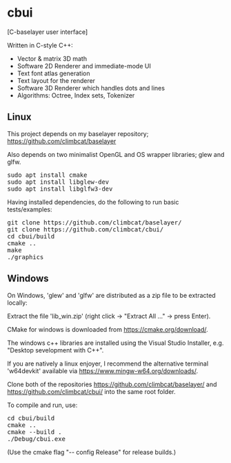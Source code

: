 # cbui

[C-baselayer user interface]

Written in C-style C++:

- Vector & matrix 3D math
- Software 2D Renderer and immediate-mode UI
- Text font atlas generation
- Text layout for the renderer
- Software 3D Renderer which handles dots and lines
- Algorithms: Octree, Index sets, Tokenizer

## Linux

This project depends on my baselayer repository; https://github.com/climbcat/baselayer

Also depends on two minimalist OpenGL and OS wrapper libraries; glew and glfw.

<pre>
sudo apt install cmake
sudo apt install libglew-dev
sudo apt install libglfw3-dev
</pre>

Having installed dependencies, do the following to run basic tests/examples:

<pre>
git clone https://github.com/climbcat/baselayer/
git clone https://github.com/climbcat/cbui/
cd cbui/build
cmake ..
make
./graphics
</pre>

## Windows

On Windows, 'glew' and 'glfw' are distributed as a zip file to be extracted locally:

Extract the file 'lib_win.zip' (right click -> "Extract All ..." -> press Enter).

CMake for windows is downloaded from https://cmake.org/download/.

The windows c++ libraries are installed using the Visual Studio Installer, e.g. "Desktop sevelopment with C++".

If you are natively a linux enjoyer, I recommend the alternative terminal 'w64devkit'
available via https://www.mingw-w64.org/downloads/.

Clone both of the repositories https://github.com/climbcat/baselayer/ and
https://github.com/climbcat/cbui/ into the same root folder.

To compile and run, use:

<pre>
cd cbui/build
cmake ..
cmake --build .
./Debug/cbui.exe
</pre>

(Use the cmake flag "-- config Release" for release builds.)
